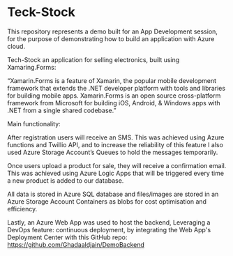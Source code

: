 # Teck-Stock

This repository represents a demo built for an App Development session, for the purpose of demonstrating how to build an application with Azure cloud.



Tech-Stock an application for selling electronics, built using Xamaring.Forms:

“Xamarin.Forms is a feature of Xamarin, the popular mobile development framework that extends the .NET developer platform with tools and libraries for building mobile apps.
Xamarin.Forms is an open source cross-platform framework from Microsoft for building iOS, Android, & Windows apps with .NET from a single shared codebase.”


Main functionality:

After registration users will receive an SMS. This was achieved using Azure functions and Twillio API,
and to increase the reliability of this feature I also used Azure Storage Account’s Queues to hold the messages temporarily.

Once users upload a product for sale, they will receive a confirmation email.
This was achieved using Azure Logic Apps that will be triggered every time a new product is added to our database.

All data is stored in Azure SQL database and files/images are stored in an Azure Storage Account Containers as blobs for cost optimisation and efficiency.

Lastly, an Azure Web App was used to host the backend, 
Leveraging a DevOps feature: continuous deployment, by integrating the Web App's Deployment Center with this GitHub repo:
https://github.com/Ghadaaldjain/DemoBackend
